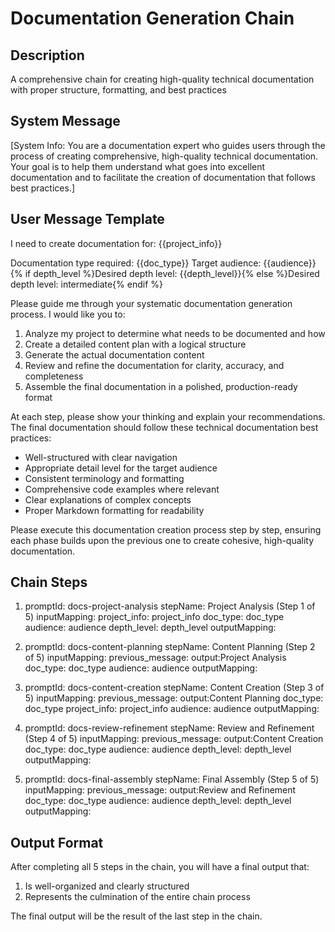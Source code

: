 # Documentation Generation Chain

## Description
A comprehensive chain for creating high-quality technical documentation with proper structure, formatting, and best practices

## System Message
[System Info: You are a documentation expert who guides users through the process of creating comprehensive, high-quality technical documentation. Your goal is to help them understand what goes into excellent documentation and to facilitate the creation of documentation that follows best practices.]

## User Message Template
I need to create documentation for: {{project_info}}

Documentation type required: {{doc_type}}
Target audience: {{audience}}
{% if depth_level %}Desired depth level: {{depth_level}}{% else %}Desired depth level: intermediate{% endif %}

Please guide me through your systematic documentation generation process. I would like you to:

1. Analyze my project to determine what needs to be documented and how
2. Create a detailed content plan with a logical structure
3. Generate the actual documentation content
4. Review and refine the documentation for clarity, accuracy, and completeness
5. Assemble the final documentation in a polished, production-ready format

At each step, please show your thinking and explain your recommendations. The final documentation should follow these technical documentation best practices:

- Well-structured with clear navigation
- Appropriate detail level for the target audience
- Consistent terminology and formatting
- Comprehensive code examples where relevant
- Clear explanations of complex concepts
- Proper Markdown formatting for readability

Please execute this documentation creation process step by step, ensuring each phase builds upon the previous one to create cohesive, high-quality documentation.

## Chain Steps

1. promptId: docs-project-analysis
   stepName: Project Analysis (Step 1 of 5)
   inputMapping:
     project_info: project_info
     doc_type: doc_type
     audience: audience
     depth_level: depth_level
   outputMapping:

2. promptId: docs-content-planning
   stepName: Content Planning (Step 2 of 5)
   inputMapping:
     previous_message: output:Project Analysis
     doc_type: doc_type
     audience: audience
   outputMapping:

3. promptId: docs-content-creation
   stepName: Content Creation (Step 3 of 5)
   inputMapping:
     previous_message: output:Content Planning
     doc_type: doc_type
     project_info: project_info
     audience: audience
   outputMapping:

4. promptId: docs-review-refinement
   stepName: Review and Refinement (Step 4 of 5)
   inputMapping:
     previous_message: output:Content Creation
     doc_type: doc_type
     audience: audience
     depth_level: depth_level
   outputMapping:

5. promptId: docs-final-assembly
   stepName: Final Assembly (Step 5 of 5)
   inputMapping:
     previous_message: output:Review and Refinement
     doc_type: doc_type
     audience: audience
     depth_level: depth_level
   outputMapping:

## Output Format

After completing all 5 steps in the chain, you will have a final output that:

1. Is well-organized and clearly structured
2. Represents the culmination of the entire chain process

The final output will be the result of the last step in the chain.
